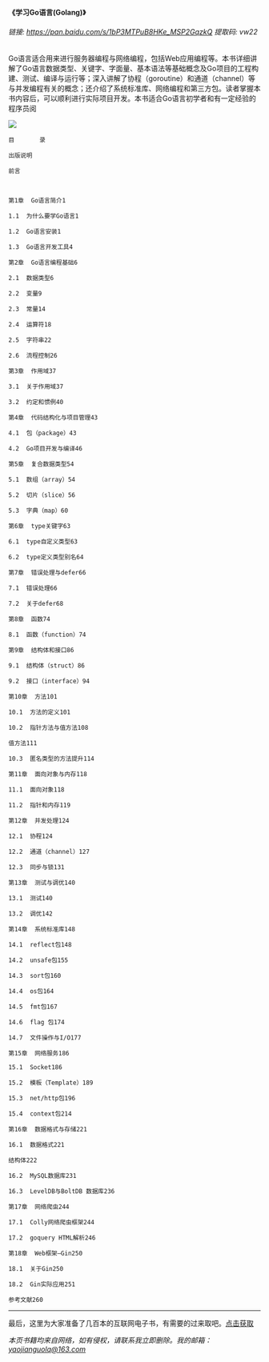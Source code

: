 #### 《学习Go语言(Golang)》




###### 链接: https://pan.baidu.com/s/1bP3MTPuB8HKe_MSP2GqzkQ 提取码: vw22


Go语言适合用来进行服务器编程与网络编程，包括Web应用编程等。本书详细讲解了Go语言数据类型、关键字、字面量、基本语法等基础概念及Go项目的工程构建、测试、编译与运行等；深入讲解了协程（goroutine）和通道（channel）等与并发编程有关的概念；还介绍了系统标准库、网络编程和第三方包。读者掌握本书内容后，可以顺利进行实际项目开发。本书适合Go语言初学者和有一定经验的程序员阅




![](https://img2020.cnblogs.com/blog/2193560/202101/2193560-20210104171058403-1554099948.png)


```
目       录

出版说明

前言

 

第1章  Go语言简介1

1.1  为什么要学Go语言1

1.2  Go语言安装1

1.3  Go语言开发工具4

第2章  Go语言编程基础6

2.1  数据类型6

2.2  变量9

2.3  常量14

2.4  运算符18

2.5  字符串22

2.6  流程控制26

第3章  作用域37

3.1  关于作用域37

3.2  约定和惯例40

第4章  代码结构化与项目管理43

4.1  包（package）43

4.2  Go项目开发与编译46

第5章  复合数据类型54

5.1  数组（array）54

5.2  切片（slice）56

5.3  字典（map）60

第6章  type关键字63

6.1  type自定义类型63

6.2  type定义类型别名64

第7章  错误处理与defer66

7.1  错误处理66

7.2  关于defer68

第8章  函数74

8.1  函数（function）74

第9章  结构体和接口86

9.1  结构体（struct）86

9.2  接口（interface）94

第10章  方法101

10.1  方法的定义101

10.2  指针方法与值方法108

值方法111

10.3  匿名类型的方法提升114

第11章  面向对象与内存118

11.1  面向对象118

11.2  指针和内存119

第12章  并发处理124

12.1  协程124

12.2  通道（channel）127

12.3  同步与锁131

第13章  测试与调优140

13.1  测试140

13.2  调优142

第14章  系统标准库148

14.1  reflect包148

14.2  unsafe包155

14.3  sort包160

14.4  os包164

14.5  fmt包167

14.6  flag 包174

14.7  文件操作与I/O177

第15章  网络服务186

15.1  Socket186

15.2  模板（Template）189

15.3  net/http包196

15.4  context包214

第16章  数据格式与存储221

16.1  数据格式221

结构体222

16.2  MySQL数据库231

16.3  LevelDB与BoltDB 数据库236

第17章  网络爬虫244

17.1  Colly网络爬虫框架244

17.2  goquery HTML解析246

第18章  Web框架—Gin250

18.1  关于Gin250

18.2  Gin实际应用251

参考文献260
```


***

最后，这里为大家准备了几百本的互联网电子书，有需要的过来取吧。[点击获取](https://mp.weixin.qq.com/s/dFqVQ2qJxvQ0YrIlPISJuw)

*本页书籍均来自网络，如有侵权，请联系我立即删除。我的邮箱：yaojianguolq@163.com*

